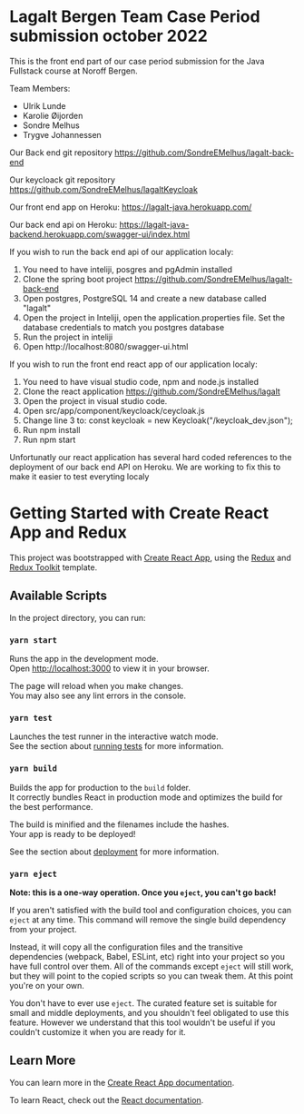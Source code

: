 # Lagalt Bergen Team Case Period submission october 2022

This is the front end part of our case period submission for the Java Fullstack course at Noroff Bergen. 

Team Members:
- Ulrik Lunde
- Karolie Øijorden
- Sondre Melhus
- Trygve Johannessen

Our Back end git repository 
https://github.com/SondreEMelhus/lagalt-back-end

Our keycloack git repository 
https://github.com/SondreEMelhus/lagaltKeycloak

Our front end app on Heroku:
https://lagalt-java.herokuapp.com/

Our back end api on Heroku:
https://lagalt-java-backend.herokuapp.com/swagger-ui/index.html

If you wish to run the back end api of our application localy:
1) You need to have inteliji, posgres and pgAdmin installed
2) Clone the spring boot project https://github.com/SondreEMelhus/lagalt-back-end
3) Open postgres, PostgreSQL 14 and create a new database called "lagalt"
4) Open the project in Inteliji, open the application.properties file. Set the database credentials to match you postgres database
5) Run the project in inteliji
6) Open http://localhost:8080/swagger-ui.html

If you wish to run the front end react app of our application localy:
1) You need to have visual studio code, npm and node.js installed
2) Clone the react application https://github.com/SondreEMelhus/lagalt
3) Open the project in visual studio code.
4) Open src/app/component/keycloack/ceycloak.js
5) Change line 3 to: 
    const keycloak = new Keycloak("/keycloak_dev.json");
7) Run npm install
8) Run npm start

Unfortunatly our react application has several hard coded references to the deployment of our back end API on Heroku. We are working to fix this to make it easier to test everyting localy

# Getting Started with Create React App and Redux

This project was bootstrapped with [Create React App](https://github.com/facebook/create-react-app), using the [Redux](https://redux.js.org/) and [Redux Toolkit](https://redux-toolkit.js.org/) template.

## Available Scripts

In the project directory, you can run:

### `yarn start`

Runs the app in the development mode.\
Open [http://localhost:3000](http://localhost:3000) to view it in your browser.

The page will reload when you make changes.\
You may also see any lint errors in the console.

### `yarn test`

Launches the test runner in the interactive watch mode.\
See the section about [running tests](https://facebook.github.io/create-react-app/docs/running-tests) for more information.

### `yarn build`

Builds the app for production to the `build` folder.\
It correctly bundles React in production mode and optimizes the build for the best performance.

The build is minified and the filenames include the hashes.\
Your app is ready to be deployed!

See the section about [deployment](https://facebook.github.io/create-react-app/docs/deployment) for more information.

### `yarn eject`

**Note: this is a one-way operation. Once you `eject`, you can't go back!**

If you aren't satisfied with the build tool and configuration choices, you can `eject` at any time. This command will remove the single build dependency from your project.

Instead, it will copy all the configuration files and the transitive dependencies (webpack, Babel, ESLint, etc) right into your project so you have full control over them. All of the commands except `eject` will still work, but they will point to the copied scripts so you can tweak them. At this point you're on your own.

You don't have to ever use `eject`. The curated feature set is suitable for small and middle deployments, and you shouldn't feel obligated to use this feature. However we understand that this tool wouldn't be useful if you couldn't customize it when you are ready for it.

## Learn More

You can learn more in the [Create React App documentation](https://facebook.github.io/create-react-app/docs/getting-started).

To learn React, check out the [React documentation](https://reactjs.org/).
